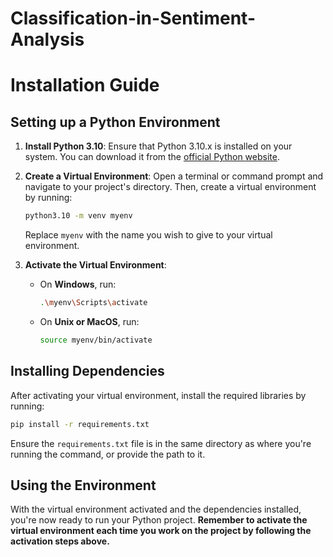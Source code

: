 # Classification-in-Sentiment-Analysis

# Installation Guide

## Setting up a Python Environment

1. **Install Python 3.10**: Ensure that Python 3.10.x is installed on your system. You can download it from the [official Python website](https://www.python.org/downloads/).

2. **Create a Virtual Environment**: Open a terminal or command prompt and navigate to your project's directory. Then, create a virtual environment by running:
   ```bash
   python3.10 -m venv myenv
   ```
   Replace `myenv` with the name you wish to give to your virtual environment.

3. **Activate the Virtual Environment**:
   - On **Windows**, run:
     ```bash
     .\myenv\Scripts\activate
     ```
   - On **Unix or MacOS**, run:
     ```bash
     source myenv/bin/activate
     ```

## Installing Dependencies

After activating your virtual environment, install the required libraries by running:

```bash
pip install -r requirements.txt
```

Ensure the `requirements.txt` file is in the same directory as where you're running the command, or provide the path to it.

## Using the Environment

With the virtual environment activated and the dependencies installed, you're now ready to run your Python project. **Remember to activate the virtual environment each time you work on the project by following the activation steps above.**
